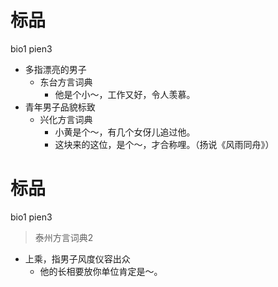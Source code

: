 # 标品
bio1 pien3
+ 多指漂亮的男子
  * 东台方言词典
    - 他是个小～，工作又好，令人羡慕。
+ 青年男子品貌标致
  * 兴化方言词典
    - 小黄是个～，有几个女伢儿追过他。
    - 这块来的这位，是个～，才合称哩。（扬说《风雨同舟》）

# 标品
bio1 pien3
> 泰州方言词典2
- 上乘，指男子风度仪容出众
  - 他的长相要放你单位肯定是～。
